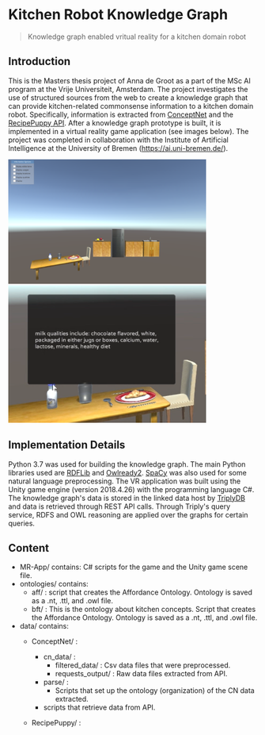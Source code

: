 # Kitchen Robot Knowledge Graph
> Knowledge graph enabled vritual reality for a kitchen domain robot


## Introduction
This is the Masters thesis project of Anna de Groot as a part of the MSc AI program at the Vrije Universiteit, Amsterdam. The project investigates the use of structured sources from the web to create a knowledge graph that can provide kitchen-related commonsense information to a kitchen domain robot. Specifically, information is extracted from [ConceptNet](http://conceptnet.io/) and the [RecipePuppy API](http://www.recipepuppy.com/about/api/). After a knowledge graph prototype is built, it is implemented in a virtual reality game application (see images below). The project was completed in collaboration with the Institute of Artificial Intelligence at the University of Bremen (<https://ai.uni-bremen.de/>). 

<p float="left">
  <img src="./MR-App/screen_shots/game_scene.PNG" width="400">
  <img src="/MR-App/screen_shots/milk_qua.PNG" width="400" /> 
</p>

## Implementation Details
Python 3.7 was used for building the knowledge graph. The main Python libraries used are [RDFLib](https://rdflib.readthedocs.io/en/stable/) and [Owlready2](https://owlready2.readthedocs.io/en/latest/). [SpaCy](https://spacy.io/) was also used for some natural language preprocessing.
The VR application was built using the Unity game engine (version 2018.4.26) with the programming language C\#. The knowledge graph's data is stored in the linked data host by [TriplyDB](https://triplydb.com/) and data is retrieved through REST API calls. Through Triply's query service, RDFS and OWL reasoning are applied over the graphs for certain queries.  

## Content

* MR-App/ contains: C# scripts for the game and the Unity game scene file.  
* ontologies/ contains: 
	* aff/ : script that creates the Affordance Ontology. Ontology is saved as a .nt, .ttl, and .owl file.
	* bft/ : This is the ontology about kitchen concepts. Script that creates the Affordance Ontology. Ontology is saved as a .nt, .ttl, and .owl file.
* data/ contains:
	* ConceptNet/ :
		* cn_data/ : 
			* filtered_data/ : Csv data files that were preprocessed.
			* requests_output/ : Raw data files extracted from API.
		* parse/ : 
			* Scripts that set up the ontology (organization) of the CN data extracted.
		* scripts that retrieve data from API.

	* RecipePuppy/ :
